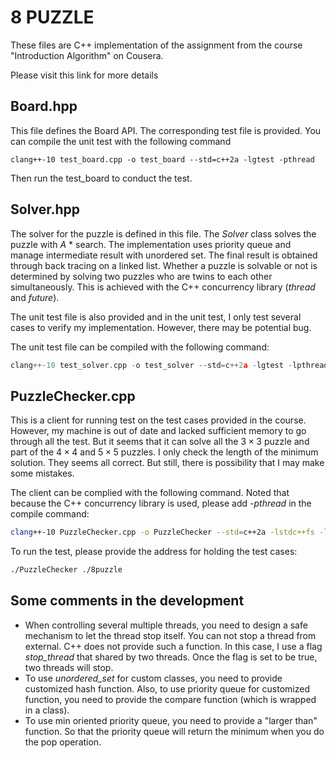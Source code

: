 # 8 PUZZLE

These files are C++ implementation of the assignment from the course "Introduction Algorithm" on Cousera.

Please visit this link for more details

## Board.hpp

This file defines the Board API. The corresponding test file is provided. You can compile the unit test with the following command

```
clang++-10 test_board.cpp -o test_board --std=c++2a -lgtest -pthread
```

Then run the test_board to conduct the test.



## Solver.hpp

The solver for the puzzle is defined in this file.  The *Solver* class solves the puzzle with *A* * search. The implementation uses priority queue and manage intermediate result with unordered set. The final result is obtained through back tracing on a linked list.  Whether a puzzle is solvable or not is determined by solving two puzzles who are twins to each other simultaneously.  This is achieved with the C++ concurrency library (*thread* and *future*).

The unit test file is also provided and in the unit test, I only test several cases to verify my implementation. However, there may be potential bug.

The unit test file  can be compiled with the following command:

```c++
clang++-10 test_solver.cpp -o test_solver --std=c++2a -lgtest -lpthread
```



## PuzzleChecker.cpp

This is a client for running test on the test cases provided in the course. However, my machine is out of date and lacked sufficient memory to go through all the test. But it seems that it can solve all the $3 \times 3$ puzzle and part of the $4 \times 4$ and $5 \times 5$ puzzles. I only check the length of the minimum solution. They seems all correct. But still, there is possibility that I may make some mistakes.

The client can be complied with the following command. Noted that because the C++ concurrency library is used, please add *-pthread* in the compile command:

```bash
clang++-10 PuzzleChecker.cpp -o PuzzleChecker --std=c++2a -lstdc++fs -lpthread
```

To run the test, please provide the address for holding the test cases:

```bash
./PuzzleChecker ./8puzzle
```



## Some comments in the development

- When controlling several multiple threads, you need to design a safe mechanism to let the thread stop itself. You can not stop a thread from external. C++ does not provide such a function. In this case, I use a flag *stop_thread* that shared by two threads. Once the flag is set to be true, two threads will stop.
- To use *unordered_set* for custom classes, you need to provide customized hash function. Also, to use priority queue for customized function, you need to provide the compare function (which is wrapped in a class).
- To use min oriented priority queue, you need to provide a "larger than" function. So that the priority queue will return the minimum when you do the pop operation.


